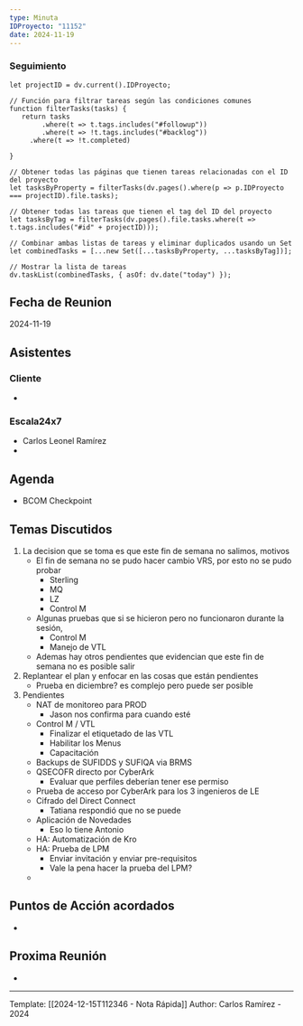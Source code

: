 ```yaml
---
type: Minuta
IDProyecto: "11152"
date: 2024-11-19
---
```


### Seguimiento

```dataviewjs
let projectID = dv.current().IDProyecto;

// Función para filtrar tareas según las condiciones comunes
function filterTasks(tasks) {
   return tasks
        .where(t => t.tags.includes("#followup"))
        .where(t => !t.tags.includes("#backlog"))
     .where(t => !t.completed)
        
}

// Obtener todas las páginas que tienen tareas relacionadas con el ID del proyecto
let tasksByProperty = filterTasks(dv.pages().where(p => p.IDProyecto === projectID).file.tasks);

// Obtener todas las tareas que tienen el tag del ID del proyecto
let tasksByTag = filterTasks(dv.pages().file.tasks.where(t => t.tags.includes("#id" + projectID)));

// Combinar ambas listas de tareas y eliminar duplicados usando un Set
let combinedTasks = [...new Set([...tasksByProperty, ...tasksByTag])];

// Mostrar la lista de tareas
dv.taskList(combinedTasks, { asOf: dv.date("today") });
 ```
## Fecha de Reunion
2024-11-19

## Asistentes

### Cliente
* 
### Escala24x7
- Carlos Leonel Ramírez
-  

## Agenda
* BCOM Checkpoint
## Temas Discutidos
1.  La decision que se toma es que este fin de semana no salimos, motivos
	* El fin de semana no se pudo hacer cambio VRS,  por esto no se pudo probar
		* Sterling
		* MQ
		* LZ
		* Control M
	* Algunas pruebas que si se hicieron pero no funcionaron durante la sesión,
		* Control M
		* Manejo de VTL
	* Ademas hay otros pendientes que evidencian que este fin de semana no es posible salir
2. Replantear el plan y enfocar en las cosas que están pendientes
	- Prueba en diciembre? es complejo pero puede ser posible
3. Pendientes
	- NAT de monitoreo para PROD
		- Jason nos confirma para cuando esté
	- Control M / VTL
		- Finalizar el etiquetado de las VTL
		- Habilitar los Menus
		- Capacitación
	- Backups de SUFIDDS y SUFIQA via BRMS
	- QSECOFR directo por CyberArk
		- Evaluar que perfiles deberían tener ese permiso
	- Prueba de acceso por CyberArk para los 3 ingenieros de LE
	- Cifrado del Direct Connect
		- Tatiana respondió que no se puede
	- Aplicación de Novedades
		- Eso lo tiene Antonio
	- HA: Automatización de Kro
	- HA: Prueba de LPM
		- Enviar invitación y enviar pre-requisitos
		- Vale la pena hacer la prueba del LPM?
	- 

  
## Puntos de Acción acordados
- 

## Proxima Reunión
*   

---
Template: [[2024-12-15T112346 - Nota Rápida]]
Author: Carlos Ramírez - 2024
